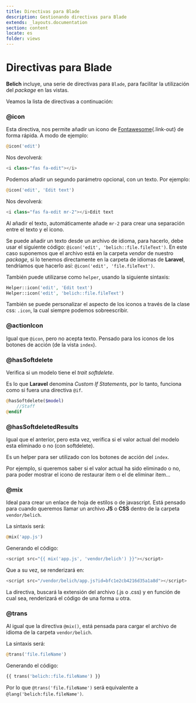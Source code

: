 ```yaml
---
title: Directivas para Blade
description: Gestionando directivas para Blade
extends: _layouts.documentation
section: content
locate: es
folder: views
---
```


# Directivas para Blade

**Belich** incluye, una serie de directivas para `Blade`, para facilitar la utilización del *package* en las vistas. 

Veamos la lista de directivas a continuación:

### @icon

Esta directiva, nos permite añadir un icono de [Fontawesome](https://origin.fontawesome.com/){.link-out} de forma rápida. A modo de ejemplo:

```php
@icon('edit')
```

Nos devolverá:

```php
<i class="fas fa-edit"></i>
```

Podemos añadir un segundo parámetro opcional, con un texto. Por ejemplo:

```php
@icon('edit', 'Edit text')
```

Nos devolverá:

```php
<i class="fas fa-edit mr-2"></i>Edit text
```

Al añadir el texto, automáticamente añade `mr-2` para crear una separación entre el texto y el icono.

Se puede añadir un texto desde un archivo de idioma, para hacerlo, debe usar el siguiente código: `@icon('edit', 'belich::file.fileText')`. En este caso suponemos que el archivo está en la carpeta *vendor* de nuestro *package*, si lo tenemos directamente en la carpeta de idiomas de **Laravel**, tendríamos que hacerlo así: `@icon('edit', 'file.fileText')`.

También puede utilizarse como `helper`, usando la siguiente sintaxis:

```php
Helper::icon('edit', 'Edit text')  
Helper::icon('edit', 'belich::file.fileText')
```

También se puede personalizar el aspecto de los iconos a través de la clase css: `.icon`, la cual siempre podemos sobreescribir.

### @actionIcon

Igual que `@icon`, pero no acepta texto. Pensado para los iconos de los botones de acción (de la vista `index`).

### @hasSoftdelete

Verifica si un modelo tiene el *trait* *softdelete*. 

Es lo que **Laravel** denomina *Custom If Statements*, por lo tanto, funciona como si fuera una directiva `@if`.

```php
@hasSoftdelete($model)  
    //Staff
@endif
```

### @hasSoftdeletedResults

Igual que el anterior, pero esta vez, verifica si el valor actual del modelo esta eliminado o no (con softdelete).

Es un helper para ser utilizado con los botones de acción del `index`.

Por ejemplo, si queremos saber si el valor actual ha sido eliminado o no, para poder mostrar el icono de restaurar item o el de eliminar item...

### @mix

Ideal para crear un enlace de hoja de estilos o de javascript. Está pensado para cuando queremos llamar un archivo **JS** o **CSS** dentro de la carpeta `vendor/belich`. 

La sintaxis será:

```php
@mix('app.js')
```

Generando el código:

```php
<script src="{{ mix('app.js', 'vendor/belich') }}"></script>
```

Que a su vez, se renderizará en:

```php
<script src="/vendor/belich/app.js?id=bfc1e2cb4216d35a1a8d"></script>
```

La directiva, buscará la extensión del archivo (.js o .css) y en función de cual sea, renderizará el código de una forma u otra.

### @trans

Al igual que la directiva `@mix()`, está pensada para cargar el archivo de idioma de la carpeta  `vendor/belich`. 

La sintaxis será:

```php
@trans('file.fileName')
```

Generando el código:

```php
{{ trans('belich::file.fileName') }}
```

Por lo que `@trans('file.fileName')` será equivalente a `@lang('belich:file.fileName')`.
